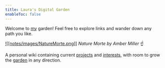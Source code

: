 ```yaml
---
title: Laura's Digital Garden
enableToc: false
---
```


Welcome to [my](notes/me/Laura.md) garden! Feel free to explore links and wander down any path you like. 

[![[notes/images/NatureMorte.png]]](https://leighmillera.wixsite.com/mysite/current-work?pgid=juy7g6jl-0fa06952-8c4a-4db6-8a5f-5067b2e42819)
*Nature Morte by Amber Miller* ☝️

A personal wiki containing current [projects](notes/electrical/RF/RTLSDR/RTL-SDR-Antennna-Design.md) and [interests](notes/aviation/cutting%20edge/ION%20Propulsion.md), with room to grow the [garden](notes/me/why-garden.md) in any direction.

